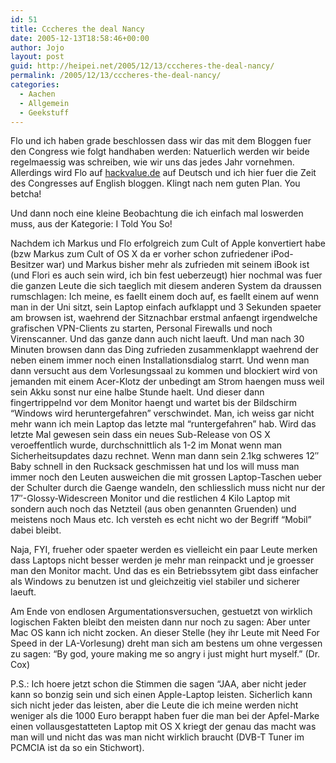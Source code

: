```yaml
---
id: 51
title: Cccheres the deal Nancy
date: 2005-12-13T18:58:46+00:00
author: Jojo
layout: post
guid: http://heipei.net/2005/12/13/cccheres-the-deal-nancy/
permalink: /2005/12/13/cccheres-the-deal-nancy/
categories:
  - Aachen
  - Allgemein
  - Geekstuff
---
```

Flo und ich haben grade beschlossen dass wir das mit dem Bloggen fuer den Congress wie folgt handhaben werden: Natuerlich werden wir beide regelmaessig was schreiben, wie wir uns das jedes Jahr vornehmen. Allerdings wird Flo auf [hackvalue.de](http://hackvalue.de) auf Deutsch und ich hier fuer die Zeit des Congresses auf English bloggen. Klingt nach nem guten Plan. You betcha!

Und dann noch eine kleine Beobachtung die ich einfach mal loswerden muss, aus der Kategorie: I Told You So!
  
Nachdem ich Markus und Flo erfolgreich zum Cult of Apple konvertiert habe (bzw Markus zum Cult of OS X da er vorher schon zufriedener iPod-Besitzer war) und Markus bisher mehr als zufrieden mit seinem iBook ist (und Flori es auch sein wird, ich bin fest ueberzeugt) hier nochmal was fuer die ganzen Leute die sich taeglich mit diesem anderen System da draussen rumschlagen: Ich meine, es faellt einem doch auf, es faellt einem auf wenn man in der Uni sitzt, sein Laptop einfach aufklappt und 3 Sekunden spaeter am browsen ist, waehrend der Sitznachbar erstmal anfaengt irgendwelche grafischen VPN-Clients zu starten, Personal Firewalls und noch Virenscanner. Und das ganze dann auch nicht laeuft. Und man nach 30 Minuten browsen dann das Ding zufrieden zusammenklappt waehrend der neben einem immer noch einen Installationsdialog starrt. Und wenn man dann versucht aus dem Vorlesungssaal zu kommen und blockiert wird von jemanden mit einem Acer-Klotz der unbedingt am Strom haengen muss weil sein Akku sonst nur eine halbe Stunde haelt. Und dieser dann fingertrippelnd vor dem Monitor haengt und wartet bis der Bildschirm &#8220;Windows wird heruntergefahren&#8221; verschwindet. Man, ich weiss gar nicht mehr wann ich mein Laptop das letzte mal &#8220;runtergefahren&#8221; hab. Wird das letzte Mal gewesen sein dass ein neues Sub-Release von OS X veroeffentlich wurde, durchschnittlich als 1-2 im Monat wenn man Sicherheitsupdates dazu rechnet. Wenn man dann sein 2.1kg schweres 12&#8243; Baby schnell in den Rucksack geschmissen hat und los will muss man immer noch den Leuten ausweichen die mit grossen Laptop-Taschen ueber der Schulter durch die Gaenge wandeln, den schliesslich muss nicht nur der 17&#8243;-Glossy-Widescreen Monitor und die restlichen 4 Kilo Laptop mit sondern auch noch das Netzteil (aus oben genannten Gruenden) und meistens noch Maus etc. Ich versteh es echt nicht wo der Begriff &#8220;Mobil&#8221; dabei bleibt.<!--more-->

Naja, FYI, frueher oder spaeter werden es vielleicht ein paar Leute merken dass Laptops nicht besser werden je mehr man reinpackt und je groesser man den Monitor macht. Und das es ein Betriebssytem gibt dass einfacher als Windows zu benutzen ist und gleichzeitig viel stabiler und sicherer laeuft.

Am Ende von endlosen Argumentationsversuchen, gestuetzt von wirklich logischen Fakten bleibt den meisten dann nur noch zu sagen: Aber unter Mac OS kann ich nicht zocken. An dieser Stelle (hey ihr Leute mit Need For Speed in der LA-Vorlesung) dreht man sich am bestens um ohne vergessen zu sagen: &#8220;By god, youre making me so angry i just might hurt myself.&#8221; (Dr. Cox)

P.S.: Ich hoere jetzt schon die Stimmen die sagen &#8220;JAA, aber nicht jeder kann so bonzig sein und sich einen Apple-Laptop leisten. Sicherlich kann sich nicht jeder das leisten, aber die Leute die ich meine werden nicht weniger als die 1000 Euro berappt haben fuer die man bei der Apfel-Marke einen vollausgestatteten Laptop mit OS X kriegt der genau das macht was man will und nicht das was man nicht wirklich braucht (DVB-T Tuner im PCMCIA ist da so ein Stichwort).